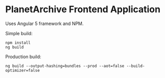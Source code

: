 # PlanetArchive Frontend Application
Uses Angular 5 framework and NPM.

Simple build:
```
npm install
ng build
```
Production build:
```
ng build --output-hashing=bundles --prod --aot=false --build-optimizer=false
```